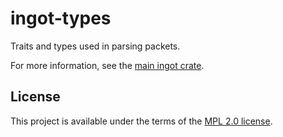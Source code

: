 # ingot-types

Traits and types used in parsing packets.

For more information, see the [main ingot crate](https://docs.rs/ingot).

## License

This project is available under the terms of the [MPL 2.0 license](LICENSE).
